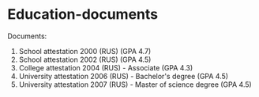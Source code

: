# Education-documents
Documents:
1. School attestation 2000 (RUS) (GPA 4.7)
2. School attestation 2002 (RUS) (GPA 4.5)
3. College attestation 2004 (RUS) - Associate (GPA 4.3)
4. University attestation 2006 (RUS) - Bachelor's degree (GPA 4.5)
5. University attestation 2007 (RUS) - Master of science degree (GPA 4.5)
